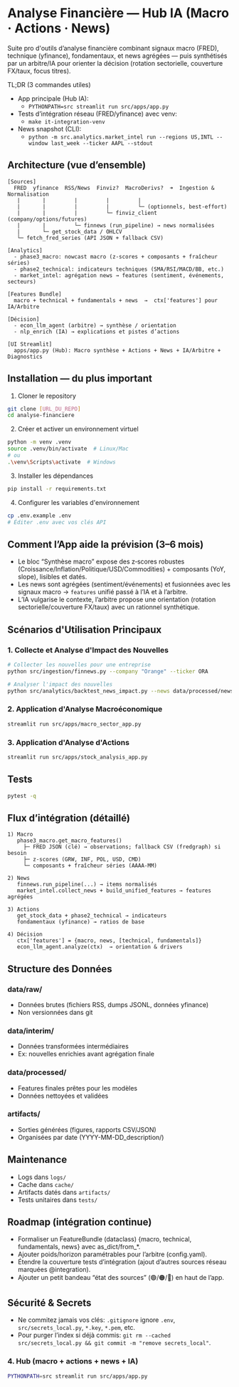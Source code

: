# Analyse Financière — Hub IA (Macro · Actions · News)

Suite pro d'outils d’analyse financière combinant signaux macro (FRED), technique (yfinance), fondamentaux, et news agrégées — puis synthétisés par un arbitre/IA pour orienter la décision (rotation sectorielle, couverture FX/taux, focus titres).

TL;DR (3 commandes utiles)
- App principale (Hub IA):
  - `PYTHONPATH=src streamlit run src/apps/app.py`
- Tests d’intégration réseau (FRED/yfinance) avec venv:
  - `make it-integration-venv`
- News snapshot (CLI):
  - `python -m src.analytics.market_intel run --regions US,INTL --window last_week --ticker AAPL --stdout`

## Architecture (vue d’ensemble)

```
[Sources]
  FRED  yfinance  RSS/News  Finviz?  MacroDerivs?  ➜  Ingestion & Normalisation
   |       |         |         |         |
   |       |         |         |         └─ (optionnels, best-effort)
   |       |         |         └─ finviz_client (company/options/futures)
   |       |         └─ finnews (run_pipeline) → news normalisées
   |       └─ get_stock_data / OHLCV
   └─ fetch_fred_series (API JSON + fallback CSV)

[Analytics]
  - phase3_macro: nowcast macro (z-scores + composants + fraîcheur séries)
  - phase2_technical: indicateurs techniques (SMA/RSI/MACD/BB, etc.)
  - market_intel: agrégation news → features (sentiment, événements, secteurs)

[Features Bundle]
  macro + technical + fundamentals + news  →  ctx['features'] pour IA/Arbitre

[Décision]
  - econ_llm_agent (arbitre) → synthèse / orientation
  - nlp_enrich (IA) → explications et pistes d’actions

[UI Streamlit]
  apps/app.py (Hub): Macro synthèse + Actions + News + IA/Arbitre + Diagnostics
```

## Installation — du plus important

1. Cloner le repository
```bash
git clone [URL_DU_REPO]
cd analyse-financiere
```

2. Créer et activer un environnement virtuel
```bash
python -m venv .venv
source .venv/bin/activate  # Linux/Mac
# ou
.\venv\Scripts\activate  # Windows
```

3. Installer les dépendances
```bash
pip install -r requirements.txt
```

4. Configurer les variables d'environnement
```bash
cp .env.example .env
# Éditer .env avec vos clés API
```

## Comment l’App aide la prévision (3–6 mois)

- Le bloc “Synthèse macro” expose des z‑scores robustes (Croissance/Inflation/Politique/USD/Commodities) + composants (YoY, slope), lisibles et datés.
- Les news sont agrégées (sentiment/événements) et fusionnées avec les signaux macro → `features` unifié passé à l’IA et à l’arbitre.
- L’IA vulgarise le contexte, l’arbitre propose une orientation (rotation sectorielle/couverture FX/taux) avec un rationnel synthétique.

## Scénarios d'Utilisation Principaux

### 1. Collecte et Analyse d'Impact des Nouvelles

```bash
# Collecter les nouvelles pour une entreprise
python src/ingestion/finnews.py --company "Orange" --ticker ORA

# Analyser l'impact des nouvelles
python src/analytics/backtest_news_impact.py --news data/processed/news_enriched.jsonl
```

### 2. Application d'Analyse Macroéconomique

```bash
streamlit run src/apps/macro_sector_app.py
```

### 3. Application d'Analyse d'Actions

```bash
streamlit run src/apps/stock_analysis_app.py
```

## Tests

```bash
pytest -q
```

## Flux d’intégration (détaillé)

```
1) Macro
   phase3_macro.get_macro_features()
     ├─ FRED JSON (clé) → observations; fallback CSV (fredgraph) si besoin
     ├─ z-scores (GRW, INF, POL, USD, CMD)
     └─ composants + fraîcheur séries (AAAA‑MM)

2) News
   finnews.run_pipeline(...) → items normalisés
   market_intel.collect_news + build_unified_features → features agrégées

3) Actions
   get_stock_data + phase2_technical → indicateurs
   fondamentaux (yfinance) → ratios de base

4) Décision
   ctx['features'] = {macro, news, [technical, fundamentals]}
   econ_llm_agent.analyze(ctx)  → orientation & drivers
```

## Structure des Données

### data/raw/
- Données brutes (fichiers RSS, dumps JSONL, données yfinance)
- Non versionnées dans git

### data/interim/
- Données transformées intermédiaires
- Ex: nouvelles enrichies avant agrégation finale

### data/processed/
- Features finales prêtes pour les modèles
- Données nettoyées et validées

### artifacts/
- Sorties générées (figures, rapports CSV/JSON)
- Organisées par date (YYYY-MM-DD_description/)

## Maintenance

- Logs dans `logs/`
- Cache dans `cache/`
- Artifacts datés dans `artifacts/`
- Tests unitaires dans `tests/`

## Roadmap (intégration continue)

- Formaliser un FeatureBundle (dataclass) {macro, technical, fundamentals, news} avec as_dict/from_*.
- Ajouter poids/horizon paramétrables pour l’arbitre (config.yaml).
- Étendre la couverture tests d’intégration (ajout d’autres sources réseau marquées @integration).
- Ajouter un petit bandeau “état des sources” (🟢/🟠/🔴) en haut de l’app.

## Sécurité & Secrets

- Ne commitez jamais vos clés: `.gitignore` ignore `.env`, `src/secrets_local.py`, `*.key`, `*.pem`, etc.
- Pour purger l’index si déjà commis: `git rm --cached src/secrets_local.py && git commit -m "remove secrets_local"`.
### 4. Hub (macro + actions + news + IA)

```bash
PYTHONPATH=src streamlit run src/apps/app.py
```
